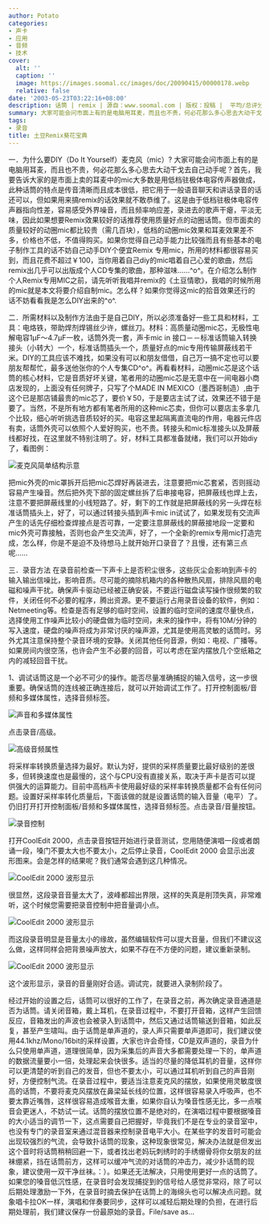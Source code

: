 ```yaml
---
author: Potato
categories:
- 声卡
- 应用
- 音频
- 技术
cover:
  alt: ''
  caption: ''
  image: https://images.soomal.cc/images/doc/20090415/00000178.webp
  relative: false
date: '2003-05-23T03:22:16+08:00'
description: 话筒 | remix | 源自：www.soomal.com | 版权：投稿 |  平均/总评分：09.00/9
summary: 大家可能会问市面上有的是电脑用耳麦，而且也不贵，何必花那么多心思去大动干戈去自己动手呢？首先，我要告诉大家的是市面上卖的耳麦中的mic大多数是用低档驻极体电容传声器做成，此种话筒的特点是传音清晰而且成本很低，把它用于一般语音聊天和讲话录音的话还可以，但如果用来搞remix的话效果就不敢恭维了
tags:
- 录音
title: 土豆Remix葵花宝典
---
```


一．为什么要DIY（Do It Yourself）麦克风（mic）? 大家可能会问市面上有的是电脑用耳麦，而且也不贵，何必花那么多心思去大动干戈去自己动手呢？首先，我要告诉大家的是市面上卖的耳麦中的mic大多数是用低档驻极体电容传声器做成，此种话筒的特点是传音清晰而且成本很低，把它用于一般语音聊天和讲话录音的话还可以，但如果用来搞remix的话效果就不敢恭维了。这是由于低档驻极体电容传声器指向性差，容易感受外界噪音，而且频率响应差，录进去的歌声干瘪，平淡无味，因此如果想要Remix效果较好的话推荐使用质量好点的动圈话筒。但市面卖的质量较好的动圈mic都比较贵（需几百块），低档的动圈mic效果和耳麦效果差不多，价格也不低，不值得购买。如果你觉得自己动手能力比较强而且有些基本的电子制作工具的话不妨自己动手DIY个便宜Remix 专用mic，所用的材料都很容易买到，而且花费不超过￥100，当你用着自己diy的mic唱着自己心爱的歌曲，然后remix出几乎可以出版成个人CD专集的歌曲，那种滋味……^o^。在介绍怎么制作个人Remix专用MIC之前，请先听听我唱并remix的《土豆情歌》，我唱的时候所用的mic就是本文将要介绍自制mic。怎么样？如果你觉得这mic的拾音效果还行的话不妨看看我是怎么DIY出来的^o^.

二．所需材料以及制作方法由于是自己DIY，所以必须准备好一些工具和材料，工具：电烙铁，带助焊剂焊锡丝少许，螺丝刀。材料：高质量动圈mic芯，无极性电解电容1μF～4.7μF一枚，话筒外壳一套，声卡mic in 接口－－标准话筒输入转换接头（小转大）一个，标准话筒插头一个，质量好点的mic专用传输屏蔽线若干米。DIY的工具应该不难找，如果没有可以和朋友借借，自己万一搞不定也可以要朋友帮帮忙，最多送他张你的个人专集CD^o^。再看看材料，动圈mic芯是这个话筒的核心材料，它是音质好坏关键，笔者用的动圈mic芯是无意中在一间电器小商店发现的，上面没有任何牌子，只写了个MADE IN MEXICO（墨西哥制造）,由于这个已是那店铺最贵的mic芯了，要价￥50，于是要店主试了试，效果还不错于是要了。当然，不是所有地方都有笔者所用的这种mic芯卖，但你可以要店主多拿几个比较，细心听听挑选音质较好的买。电容这里起隔离直流电的作用，电器元件店有卖，话筒外壳可以依照个人爱好购买，也不贵。转接头和mic标准接头以及屏蔽线都好找，在这里就不特别注明了。好，材料工具都准备就绪，我们可以开始diy了，看图例：

![麦克风简单结构示意](https://images.soomal.cc/images/doc/20090415/00000270.webp)



把mic外壳的mic罩拆开后把mic芯焊好再装进去，注意要把mic芯套紧，否则摇动容易产生噪音。然后把外壳下部的固定螺丝拆了后串接电容，把屏蔽线也焊上去，注意不要把屏蔽线里的小线短路了。好，剩下的工作就是把屏蔽线的另一头焊在标准话筒插头上，好了，可以通过转接头插到声卡mic in试试了，如果发现有交流声产生的话先仔细检查焊接点是否可靠，一定要注意屏蔽线的屏蔽接地段一定要和mic外壳可靠接触，否则也会产生交流声，好了，一个全新的remix专用mic打造完成，怎么样，你是不是迫不及待想马上就开始开口录音了？且慢，还有第三点呢……

三．录音方法 在录音前检查一下声卡上是否积尘很多，这些灰尘会影响到声卡的输入输出信噪比，影响音质。尽可能的摘除机箱内的各种散热风扇，排除风扇的电磁和噪声干扰。确保声卡驱动已经被正确安装，不要运行磁盘读写操作很频繁的软件，关闭任何不必要的程序，腾出资源。更不要运行占用录音设备的软件，例如：Netmeeting等。检查是否有足够的临时空间，设置的临时空间的速度尽量快点，选择使用工作噪声比较小的硬盘做为临时空间，未来的操作中，将有10M/分钟的写入速度，硬盘的噪声将成为非常讨厌的噪声源，尤其是使用高灵敏的话筒时。另外尤其注意保持整个录音环境的安静。关闭其他任何音源，例如：电视、广播等。如果房间内很空荡，也许会产生不必要的回音，可以考虑在室内摆放几个空纸箱之内的减轻回音干扰。

1、调试话筒这是一个必不可少的操作。能否尽量准确捕捉的输入信号，这一步很重要。确保话筒的连线被正确连接后，就可以开始调试工作了。打开控制面板/音频和多媒体属性，选择音频标签。

![声音和多媒体属性](https://images.soomal.cc/images/doc/20090415/00000174.webp)



点击录音/高级。

![高级音频属性](https://images.soomal.cc/images/doc/20090415/00000175.webp)



将采样率转换质量选择为最好。默认为好，提供的采样质量要比最好级别的差很多，但转换速度也是最慢的，这个与CPU没有直接关系，取决于声卡是否可以提供强大的运算能力。目前中高档声卡使用最好级的采样率转换质量都不会有任何问题。设置好采样率转化质量后，下面该做的就是设置话筒的输入音量（电平）了。仍旧打开打开控制面板/音频和多媒体属性，选择音频标签。点击录音/音量按钮。

![录音控制](https://images.soomal.cc/images/doc/20090415/00000172.webp)



打开CoolEdit 2000，点击录音按钮开始进行录音测试，您用随便演唱一段或者朗诵一段，嗓门不要太大也不要太小，之后停止录音，CoolEdit 2000 会显示出波形图来。会是怎样的结果呢？我们通常会遇到这几种情况。

![CoolEdit 2000 波形显示](https://images.soomal.cc/images/doc/20090415/00000176.webp)



很显然，这段录音音量太大了，波峰都超出界限，这样的失真是削顶失真，非常难听，这个时候您需要把录音控制中把音量调小点。

![CoolEdit 2000 波形显示](https://images.soomal.cc/images/doc/20090415/00000177.webp)



而这段录音明显是音量太小的缘故，虽然编辑软件可以提大音量，但我们不建议这么做，这样同样会把背景噪声放大，如果不存在不方便的问题，建议重新录制。

![CoolEdit 2000 波形显示](https://images.soomal.cc/images/doc/20090415/00000178.webp)



这个波形显示，录音的音量刚好合适。调试完，就要进入录制阶段了。

经过开始的设置之后，话筒可以很好的工作了，在录音之前，再次确定录音通道是否为话筒。请关闭音箱，戴上耳机，在录音过程中，不要打开音箱，这样产生回馈反应，音箱发出的声波也会被录入到话筒中，然后又通过话筒输送到音箱，如此反复，甚至产生啸叫。由于话筒是单声道的，录人声只需要单声道即可，我们建议使用44.1khz/Mono/16bit的采样设置，大家也许会奇怪，CD是双声道的，录音为什么只使用单声道，道理很简单，因为采集后的声音大多都需要处理一下的，单声道的数据流量要小一倍，处理起来会快很多。适当的尽量的降低耳机的音量，这样你可以更清楚的听到自己的发音，但也不要太小，可以通过耳机听到自己的声音刚好，方便控制气流。在录音过程中，要适当注意麦克风的摆放，如果使用灵敏度很高的话筒，不要将麦克风摆放在鼻梁延长线的位置，这样很容易录入呼吸声，也不要太靠近嘴唇，这样很容易造成喉音太重，如果你自认为嗓音性感无比，多一点喉音会更迷人，不妨试一试。话筒的摆放位置不是绝对的，在演唱过程中要根据嗓音的大小适当的调节一下，这点需要自己把握好，毕竟我们不是在专业的录音室中，也没有专门的录音室来通过混音器来控制录音电平大小。在某些字的发音时可能会出现较强烈的气流，会导致扑话筒的现象，这种现象很常见，解决办法就是但发出这个音时将话筒稍稍回避一下，或者找出老妈玩刺绣时的手绣绷骨将你女朋友的丝袜绷紧，挡在话筒前方，这样可以缓冲气流的对话筒的冲击力，减少扑话筒的现象，建议使用一双干净丝袜。：）。如果还无法解决，只用使用更好一点的话筒了。如果您的嗓音低沉性感，在录音时会发现捕捉到的信号给人感觉非常闷，除了可以后期处理激励一下外，在录音时摘去保护在话筒上的海绵头也可以解决点问题。就象唱卡拉OK一样，演唱和伴奏要同步，这样可以减轻后期处理的负担，在进行后期处理前，我们建议保存一份最原始的录音。File/save as...